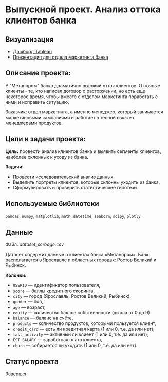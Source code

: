 # Выпускной проект. Анализ оттока клиентов банка

## Визуализация

* [Дашборд Tableau](https://public.tableau.com/shared/HZCF2GWB9?:display_count=n&:origin=viz_share_link)
* [Презентация для отдела маркетинга банка](https://disk.yandex.ru/d/UvONSenpUyrlwQ)


## Описание проекта:
У "Метанпром" банка драматично высокий отток клиентов. Отточные клиенты - те, кто написал договор о расторжении, но есть еще некоторое время, чтобы вместе с отделом маркетинга поработать с ними и исправить ситуацию.

Заказчик: отдел маркетинга, а именно менеджер, который занимается маркетиновыми кампаниями и работает в тесной связке с менеджерами продуктов.


## Цели и задачи проекта:

**Цель:** провести анализ клиентов банка и выявить сегменты клиентов, наиболее склонных к уходу из банка.

**Задачи:**

* Провести исследовательский анализ данных.
* Выделить портреты клиентов, которые склонны уходить из банка,
* Сформулировать и проверить статистические гипотезы.


## Используемые библиотеки

`pandas`, `numpy`, `matplotlib`, `math`, `datetime`, `seaborn`, `scipy`, `plotly`


## Данные

Файл: *dataset_scrooge.csv*

Датасет содержит данные о клиентах банка «Метанпром». Банк располагается в Ярославле и областных городах: Ростов Великий и Рыбинск.

**Колонки:**

- `USERID` — идентификатор пользователя,
- `score` — баллы кредитного скоринга,
- `city` — город (Ярославль, Ростов Великий, Рыбинск),
- `gender` — пол,
- `age` — возраст,
- `equity`  — количество баллов собственности (шкала от 0 до 9)
- `balance` — баланс на счёте,
- `products` — количество продуктов, которыми пользуется клиент,
- `credit_card` — есть ли кредитная карта (1 или 0, т.е. да или нет),
- `last_activity` — активный ли клиент (1 или 0, т.е. да или нет),
- `EST_SALARY` — заработная плата клиента,
- `churn` — собирается ли уходить (1 или 0, т.е. да или нет).


## Статус проекта

Завершен
